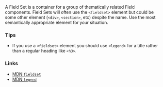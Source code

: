 A Field Set is a container for a group of thematically related Field components. Field Sets will often use the `<fieldset>` element but could be some other element (`<div>`, `<section>`, etc) despite the name. Use the most semantically appropriate element for your situation.

### Tips
  - If you use a `<fieldset>` element you should use `<legend>` for a title rather than a regular heading like `<h3>`.

### Links
  - [MDN `fieldset`](https://developer.mozilla.org/docs/Web/HTML/Element/fieldset)
  - [MDN `legend`](https://developer.mozilla.org/docs/Web/HTML/Element/legend)

